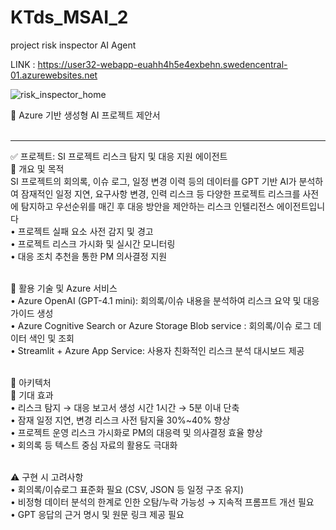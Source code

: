 # KTds_MSAI_2
project risk inspector AI Agent

LINK : https://user32-webapp-euahh4h5e4exbehn.swedencentral-01.azurewebsites.net


![risk_inspector_home](https://github.com/user-attachments/assets/9da47d08-e7f2-45c4-989b-b45f75abbef1)

📘 Azure 기반 생성형 AI 프로젝트 제안서<br><br>
________________________________________
✅ 프로젝트: SI 프로젝트 리스크 탐지 및 대응 지원 에이전트<br>
📌 개요 및 목적<br>
SI 프로젝트의 회의록, 이슈 로그, 일정 변경 이력 등의 데이터를 GPT 기반 AI가 분석하여 잠재적인 일정 지연, 요구사항 변경, 인력 리스크 등 다양한 프로젝트 리스크를 사전에 탐지하고 우선순위를 매긴 후 대응 방안을 제안하는 리스크 인텔리전스 에이전트입니다<br>
  •	프로젝트 실패 요소 사전 감지 및 경고<br>
  •	프로젝트 리스크 가시화 및 실시간 모니터링<br>
  •	대응 조치 추천을 통한 PM 의사결정 지원<br><br>

🔧 활용 기술 및 Azure 서비스<br>
  •	Azure OpenAI (GPT-4.1 mini): 회의록/이슈 내용을 분석하여 리스크 요약 및 대응 가이드 생성<br>
  •	Azure Cognitive Search or Azure Storage Blob service : 회의록/이슈 로그 데이터 색인 및 조회<br>
  •	Streamlit + Azure App Service: 사용자 친화적인 리스크 분석 대시보드 제공<br><br>
  
🧩 아키텍처<br>
🎯 기대 효과<br>
  •	리스크 탐지 → 대응 보고서 생성 시간 1시간 → 5분 이내 단축<br>
  •	잠재 일정 지연, 변경 리스크 사전 탐지율 30%~40% 향상<br>
  •	프로젝트 운영 리스크 가시화로 PM의 대응력 및 의사결정 효율 향상<br>
  •	회의록 등 텍스트 중심 자료의 활용도 극대화<br><br>
  
⚠️ 구현 시 고려사항<br>
  •	회의록/이슈로그 표준화 필요 (CSV, JSON 등 일정 구조 유지)<br>
  •	비정형 데이터 분석의 한계로 인한 오탐/누락 가능성 → 지속적 프롬프트 개선 필요<br>
  •	GPT 응답의 근거 명시 및 원문 링크 제공 필요
